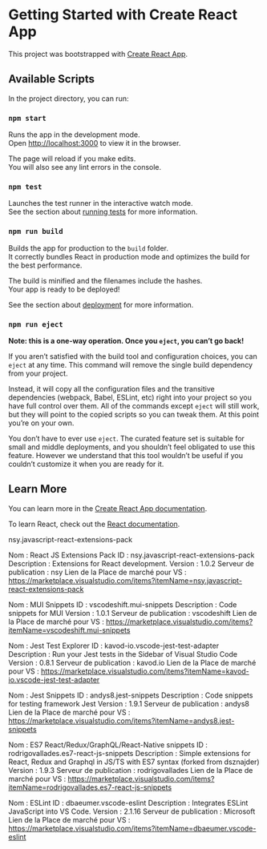 # Getting Started with Create React App

This project was bootstrapped with [Create React App](https://github.com/facebook/create-react-app).

## Available Scripts

In the project directory, you can run:

### `npm start`

Runs the app in the development mode.\
Open [http://localhost:3000](http://localhost:3000) to view it in the browser.

The page will reload if you make edits.\
You will also see any lint errors in the console.

### `npm test`

Launches the test runner in the interactive watch mode.\
See the section about [running tests](https://facebook.github.io/create-react-app/docs/running-tests) for more information.

### `npm run build`

Builds the app for production to the `build` folder.\
It correctly bundles React in production mode and optimizes the build for the best performance.

The build is minified and the filenames include the hashes.\
Your app is ready to be deployed!

See the section about [deployment](https://facebook.github.io/create-react-app/docs/deployment) for more information.

### `npm run eject`

**Note: this is a one-way operation. Once you `eject`, you can’t go back!**

If you aren’t satisfied with the build tool and configuration choices, you can `eject` at any time. This command will remove the single build dependency from your project.

Instead, it will copy all the configuration files and the transitive dependencies (webpack, Babel, ESLint, etc) right into your project so you have full control over them. All of the commands except `eject` will still work, but they will point to the copied scripts so you can tweak them. At this point you’re on your own.

You don’t have to ever use `eject`. The curated feature set is suitable for small and middle deployments, and you shouldn’t feel obligated to use this feature. However we understand that this tool wouldn’t be useful if you couldn’t customize it when you are ready for it.

## Learn More

You can learn more in the [Create React App documentation](https://facebook.github.io/create-react-app/docs/getting-started).

To learn React, check out the [React documentation](https://reactjs.org/).


nsy.javascript-react-extensions-pack


Nom : React JS Extensions Pack
ID : nsy.javascript-react-extensions-pack
Description : Extensions for React development.
Version : 1.0.2
Serveur de publication : nsy
Lien de la Place de marché pour VS : https://marketplace.visualstudio.com/items?itemName=nsy.javascript-react-extensions-pack

Nom : MUI Snippets
ID : vscodeshift.mui-snippets
Description : Code snippets for MUI
Version : 1.0.1
Serveur de publication : vscodeshift
Lien de la Place de marché pour VS : https://marketplace.visualstudio.com/items?itemName=vscodeshift.mui-snippets

Nom : Jest Test Explorer
ID : kavod-io.vscode-jest-test-adapter
Description : Run your Jest tests in the Sidebar of Visual Studio Code
Version : 0.8.1
Serveur de publication : kavod.io
Lien de la Place de marché pour VS : https://marketplace.visualstudio.com/items?itemName=kavod-io.vscode-jest-test-adapter

Nom : Jest Snippets
ID : andys8.jest-snippets
Description : Code snippets for testing framework Jest
Version : 1.9.1
Serveur de publication : andys8
Lien de la Place de marché pour VS : https://marketplace.visualstudio.com/items?itemName=andys8.jest-snippets

Nom : ES7 React/Redux/GraphQL/React-Native snippets
ID : rodrigovallades.es7-react-js-snippets
Description : Simple extensions for React, Redux and Graphql in JS/TS with ES7 syntax (forked from dsznajder)
Version : 1.9.3
Serveur de publication : rodrigovallades
Lien de la Place de marché pour VS : https://marketplace.visualstudio.com/items?itemName=rodrigovallades.es7-react-js-snippets

Nom : ESLint
ID : dbaeumer.vscode-eslint
Description : Integrates ESLint JavaScript into VS Code.
Version : 2.1.16
Serveur de publication : Microsoft
Lien de la Place de marché pour VS : https://marketplace.visualstudio.com/items?itemName=dbaeumer.vscode-eslint